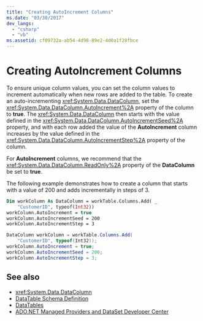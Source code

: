 ```yaml
---
title: "Creating AutoIncrement Columns"
ms.date: "03/30/2017"
dev_langs: 
  - "csharp"
  - "vb"
ms.assetid: cf09732a-ab54-4d98-89e2-4d0a1f28fbce
---
```

# Creating AutoIncrement Columns
To ensure unique column values, you can set the column values to increment automatically when new rows are added to the table. To create an auto-incrementing <xref:System.Data.DataColumn>, set the <xref:System.Data.DataColumn.AutoIncrement%2A> property of the column to **true**. The <xref:System.Data.DataColumn> then starts with the value defined in the <xref:System.Data.DataColumn.AutoIncrementSeed%2A> property, and with each row added the value of the **AutoIncrement** column increases by the value defined in the <xref:System.Data.DataColumn.AutoIncrementStep%2A> property of the column.  
  
 For **AutoIncrement** columns, we recommend that the <xref:System.Data.DataColumn.ReadOnly%2A> property of the **DataColumn** be set to **true**.  
  
 The following example demonstrates how to create a column that starts with a value of 200 and adds incrementally in steps of 3.  
  
```vb  
Dim workColumn As DataColumn = workTable.Columns.Add( _  
    "CustomerID", typeof(Int32))  
workColumn.AutoIncrement = true  
workColumn.AutoIncrementSeed = 200  
workColumn.AutoIncrementStep = 3  
```  
  
```csharp  
DataColumn workColumn = workTable.Columns.Add(  
    "CustomerID", typeof(Int32));  
workColumn.AutoIncrement = true;  
workColumn.AutoIncrementSeed = 200;  
workColumn.AutoIncrementStep = 3;  
```  
  
## See also
- <xref:System.Data.DataColumn>
- [DataTable Schema Definition](../../../../../docs/framework/data/adonet/dataset-datatable-dataview/datatable-schema-definition.md)
- [DataTables](../../../../../docs/framework/data/adonet/dataset-datatable-dataview/datatables.md)
- [ADO.NET Managed Providers and DataSet Developer Center](https://go.microsoft.com/fwlink/?LinkId=217917)
